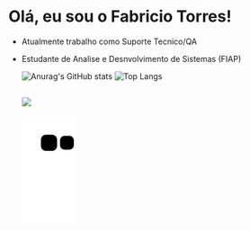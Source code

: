 # Olá, eu sou o Fabricio Torres!

- Atualmente trabalho como Suporte Tecnico/QA
- Estudante de Analise e Desnvolvimento de Sistemas (FIAP)

  ![Anurag's GitHub stats](https://github-readme-stats.vercel.app/api?username=Fabs0602&show_icons=true&theme=dark)
  ![Top Langs](https://github-readme-stats.vercel.app/api/top-langs/?username=Fabs0602&layout=compact&bg_color=000000&text_color=ffffff)
  ##
  
  <div>
  <a href="https://br.linkedin.com/in/fabricio-torres-a96374173" target="_blank"><img src="https://img.shields.io/badge/-LinkedIn-%230077B5?style=for-the-badge&logo=linkedin&logoColor=white" target="_blank"></a>
  </div>
  
  ![snake svg](https://github.com/Fabs0602/Fabs0602/blob/output/github-contribution-grid-snake.svg)
